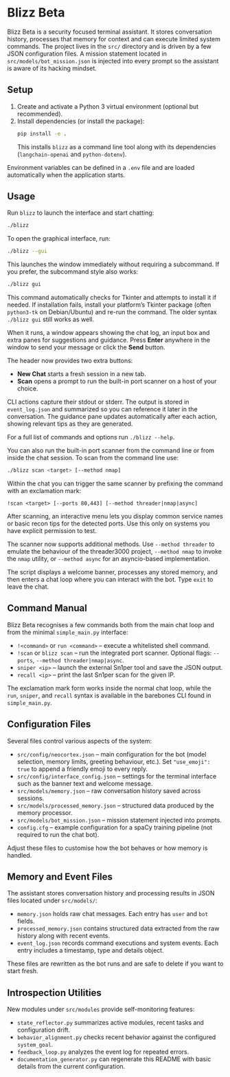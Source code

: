 # Blizz Beta

Blizz Beta is a security focused terminal assistant.  It stores conversation
history, processes that memory for context and can execute limited system
commands.  The project lives in the `src/` directory and is driven by a few
JSON configuration files.  A mission statement located in
`src/models/bot_mission.json` is injected into every prompt so the assistant is
aware of its hacking mindset.

## Setup

1. Create and activate a Python 3 virtual environment (optional but recommended).
2. Install dependencies (or install the package):
   ```bash
   pip install -e .
   ```
   This installs `blizz` as a command line tool along with its
   dependencies (`langchain-openai` and `python-dotenv`).

Environment variables can be defined in a `.env` file and are loaded automatically when the application starts.

## Usage

Run `blizz` to launch the interface and start chatting:

```bash
./blizz
```

To open the graphical interface, run:

```bash
./blizz --gui
```

This launches the window immediately without requiring a subcommand. If you prefer, the subcommand style also works:

```bash
./blizz gui
```

This command automatically checks for Tkinter and attempts to install it if needed. If installation fails, install your platform’s Tkinter package (often `python3-tk` on Debian/Ubuntu) and re-run the command. The older syntax `./blizz gui` still works as well.


When it runs, a window appears showing the chat log, an input box and extra
panes for suggestions and guidance. Press **Enter** anywhere in the window to
send your message or click the **Send** button.

The header now provides two extra buttons:
- **New Chat** starts a fresh session in a new tab.
- **Scan** opens a prompt to run the built-in port scanner on a host of your choice.

CLI actions capture their stdout or stderr. The output is stored in `event_log.json` and summarized so you can reference it later in the conversation. The guidance pane updates automatically after each action, showing relevant tips as they are generated.

For a full list of commands and options run `./blizz --help`.

You can also run the built-in port scanner from the command line or from inside
the chat session. To scan from the command line use:

```bash
./blizz scan <target> [--method nmap]
```

Within the chat you can trigger the same scanner by prefixing the command with
an exclamation mark:

```text
!scan <target> [--ports 80,443] [--method threader|nmap|async]
```

After scanning, an interactive menu lets you display common service names or
basic recon tips for the detected ports. Use this only on systems you have
explicit permission to test.

The scanner now supports additional methods. Use `--method threader` to
emulate the behaviour of the threader3000 project, `--method nmap` to invoke
the `nmap` utility, or `--method async` for an asyncio-based implementation.


The script displays a welcome banner, processes any stored memory, and then
enters a chat loop where you can interact with the bot. Type `exit` to leave the
chat.

## Command Manual

Blizz Beta recognises a few commands both from the main chat loop and from the
minimal `simple_main.py` interface:

- `!<command>` or `run <command>` – execute a whitelisted shell command.
- `!scan` or `blizz scan` – run the integrated port scanner. Optional flags:
  `--ports`, `--method threader|nmap|async`.
- `sniper <ip>` – launch the external Sn1per tool and save the JSON output.
- `recall <ip>` – print the last Sn1per scan for the given IP.

The exclamation mark form works inside the normal chat loop, while the `run`,
`sniper`, and `recall` syntax is available in the barebones CLI found in
`simple_main.py`.

## Configuration Files

Several files control various aspects of the system:

- `src/config/neocortex.json` – main configuration for the bot (model selection, memory limits, greeting behaviour, etc.). Set `"use_emoji": true` to append a friendly emoji to every reply.
- `src/config/interface_config.json` – settings for the terminal interface such as the banner text and welcome message.
- `src/models/memory.json` – raw conversation history saved across sessions.
- `src/models/processed_memory.json` – structured data produced by the memory processor.
- `src/models/bot_mission.json` – mission statement injected into prompts.
- `config.cfg` – example configuration for a spaCy training pipeline (not required to run the chat bot).

Adjust these files to customise how the bot behaves or how memory is handled.

## Memory and Event Files

The assistant stores conversation history and processing results in JSON files
located under `src/models/`:

- `memory.json` holds raw chat messages. Each entry has `user` and `bot`
  fields.
- `processed_memory.json` contains structured data extracted from the raw
  history along with recent events.
- `event_log.json` records command executions and system events. Each entry
  includes a timestamp, type and details object.

These files are rewritten as the bot runs and are safe to delete if you want to
start fresh.

## Introspection Utilities

New modules under `src/modules` provide self-monitoring features:

- `state_reflector.py` summarizes active modules, recent tasks and configuration drift.
- `behavior_alignment.py` checks recent behavior against the configured `system_goal`.
- `feedback_loop.py` analyzes the event log for repeated errors.
- `documentation_generator.py` can regenerate this README with basic details from the current configuration.

